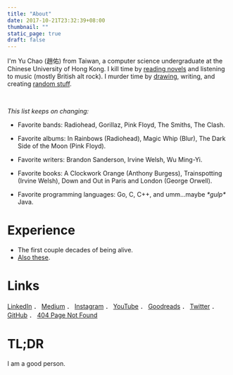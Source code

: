```yaml
---
title: "About"
date: 2017-10-21T23:32:39+08:00
thumbnail: ""
static_page: true
draft: false
---
```


I'm Yu Chao (趙佑) from Taiwan, a computer science undergraduate at the Chinese University of Hong Kong. I kill time by [reading novels](https://www.goodreads.com/author/show/18427549.Yu_Chao) and listening to music (mostly British alt rock). I murder time by [drawing](https://www.instagram.com/yuchao.jpg/), writing, and creating [random stuff](/projects).

<br />

*This list keeps on changing:*

* Favorite bands: Radiohead, Gorillaz, Pink Floyd, The Smiths, The Clash.

* Favorite albums: In Rainbows (Radiohead), Magic Whip (Blur), The Dark Side of the Moon (Pink Floyd).

* Favorite writers: Brandon Sanderson, Irvine Welsh, Wu Ming-Yi.

* Favorite books: A Clockwork Orange (Anthony Burgess), Trainspotting (Irvine Welsh), Down and Out in Paris and London (George Orwell).

* Favorite programming languages: Go, C, C++, and umm...maybe *\*gulp\** Java.


# Experience
* The first couple decades of being alive.
* [Also these](https://yuchao.page/).

# Links
[LinkedIn](https://www.linkedin.com/in/yu-chao-a55b85b2/) ． 
[Medium](https://medium.com/@realYuChao) ．
[Instagram](https://instagram.com/yuchao.jpg) ．
[YouTube](https://www.youtube.com/channel/UC3LBzCYKiqZ_S2FaJE7o_Vw) ．
[Goodreads](https://www.goodreads.com/author/show/18427549.Yu_Chao) ．
[Twitter](https://twitter.com/realYuChao) ．
[GitHub](https://github.com/YuChaoGithub) ．
[404 Page Not Found](https://shinerightstudio.com/404)

# TL;DR
I am a good person.
